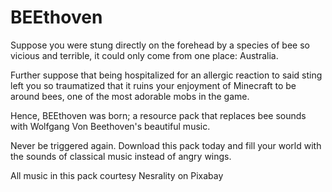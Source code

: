 # BEEthoven

Suppose you were stung directly on the forehead by a species of bee so vicious and terrible, it could only come from one place: Australia.

Further suppose that being hospitalized for an allergic reaction to said sting left you so traumatized that it ruins your enjoyment of Minecraft to be around bees, one of the most adorable mobs in the game.

Hence, BEEthoven was born; a resource pack that replaces bee sounds with Wolfgang Von Beethoven's beautiful music.

Never be triggered again.  Download this pack today and fill your world with the sounds of classical music instead of angry wings.

All music in this pack courtesy Nesrality on Pixabay